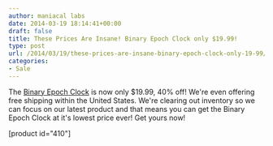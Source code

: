 ```yaml
---
author: maniacal labs
date: 2014-03-19 18:14:41+00:00
draft: false
title: These Prices Are Insane! Binary Epoch Clock only $19.99!
type: post
url: /2014/03/19/these-prices-are-insane-binary-epoch-clock-only-19-99/
categories:
- Sale
---
```


The [Binary Epoch Clock](/product/becv1/) is now only $19.99, 40% off! We're even offering free shipping within the United States. We're clearing out inventory so we can focus on our latest product and that means you can get the Binary Epoch Clock at it's lowest price ever! Get yours now!

[product id="410"]
